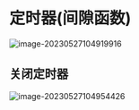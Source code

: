 # 定时器(间隙函数)

![image-20230527104919916](C:\Users\DELL\AppData\Roaming\Typora\typora-user-images\image-20230527104919916.png)

## 关闭定时器

![image-20230527104954426](C:\Users\DELL\AppData\Roaming\Typora\typora-user-images\image-20230527104954426.png)
